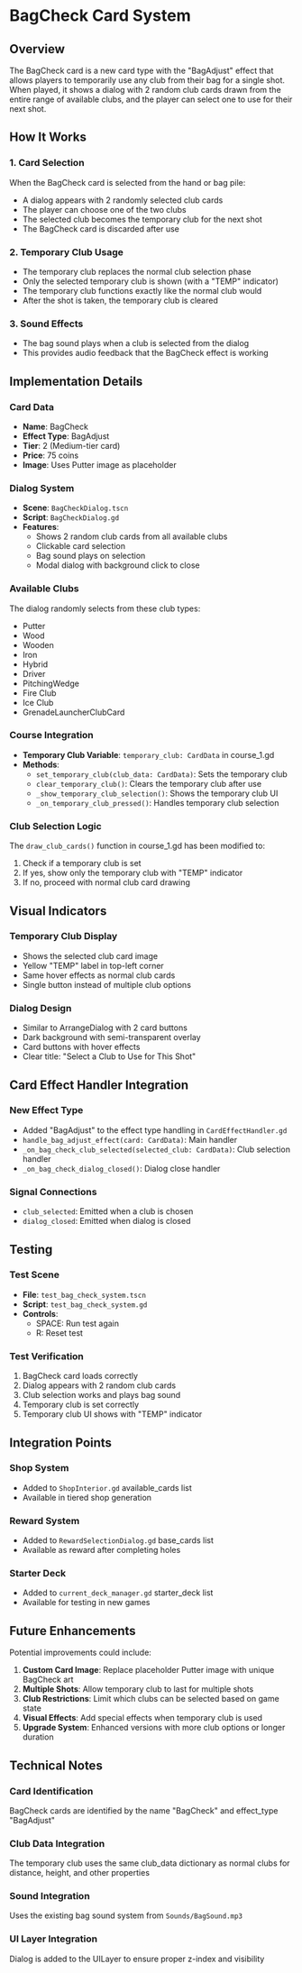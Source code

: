 # BagCheck Card System

## Overview

The BagCheck card is a new card type with the "BagAdjust" effect that allows players to temporarily use any club from their bag for a single shot. When played, it shows a dialog with 2 random club cards drawn from the entire range of available clubs, and the player can select one to use for their next shot.

## How It Works

### 1. Card Selection
When the BagCheck card is selected from the hand or bag pile:
- A dialog appears with 2 randomly selected club cards
- The player can choose one of the two clubs
- The selected club becomes the temporary club for the next shot
- The BagCheck card is discarded after use

### 2. Temporary Club Usage
- The temporary club replaces the normal club selection phase
- Only the selected temporary club is shown (with a "TEMP" indicator)
- The temporary club functions exactly like the normal club would
- After the shot is taken, the temporary club is cleared

### 3. Sound Effects
- The bag sound plays when a club is selected from the dialog
- This provides audio feedback that the BagCheck effect is working

## Implementation Details

### Card Data
- **Name**: BagCheck
- **Effect Type**: BagAdjust
- **Tier**: 2 (Medium-tier card)
- **Price**: 75 coins
- **Image**: Uses Putter image as placeholder

### Dialog System
- **Scene**: `BagCheckDialog.tscn`
- **Script**: `BagCheckDialog.gd`
- **Features**:
  - Shows 2 random club cards from all available clubs
  - Clickable card selection
  - Bag sound plays on selection
  - Modal dialog with background click to close

### Available Clubs
The dialog randomly selects from these club types:
- Putter
- Wood
- Wooden
- Iron
- Hybrid
- Driver
- PitchingWedge
- Fire Club
- Ice Club
- GrenadeLauncherClubCard

### Course Integration
- **Temporary Club Variable**: `temporary_club: CardData` in course_1.gd
- **Methods**:
  - `set_temporary_club(club_data: CardData)`: Sets the temporary club
  - `clear_temporary_club()`: Clears the temporary club after use
  - `_show_temporary_club_selection()`: Shows the temporary club UI
  - `_on_temporary_club_pressed()`: Handles temporary club selection

### Club Selection Logic
The `draw_club_cards()` function in course_1.gd has been modified to:
1. Check if a temporary club is set
2. If yes, show only the temporary club with "TEMP" indicator
3. If no, proceed with normal club card drawing

## Visual Indicators

### Temporary Club Display
- Shows the selected club card image
- Yellow "TEMP" label in top-left corner
- Same hover effects as normal club cards
- Single button instead of multiple club options

### Dialog Design
- Similar to ArrangeDialog with 2 card buttons
- Dark background with semi-transparent overlay
- Card buttons with hover effects
- Clear title: "Select a Club to Use for This Shot"

## Card Effect Handler Integration

### New Effect Type
- Added "BagAdjust" to the effect type handling in `CardEffectHandler.gd`
- `handle_bag_adjust_effect(card: CardData)`: Main handler
- `_on_bag_check_club_selected(selected_club: CardData)`: Club selection handler
- `_on_bag_check_dialog_closed()`: Dialog close handler

### Signal Connections
- `club_selected`: Emitted when a club is chosen
- `dialog_closed`: Emitted when dialog is closed

## Testing

### Test Scene
- **File**: `test_bag_check_system.tscn`
- **Script**: `test_bag_check_system.gd`
- **Controls**:
  - SPACE: Run test again
  - R: Reset test

### Test Verification
1. BagCheck card loads correctly
2. Dialog appears with 2 random club cards
3. Club selection works and plays bag sound
4. Temporary club is set correctly
5. Temporary club UI shows with "TEMP" indicator

## Integration Points

### Shop System
- Added to `ShopInterior.gd` available_cards list
- Available in tiered shop generation

### Reward System
- Added to `RewardSelectionDialog.gd` base_cards list
- Available as reward after completing holes

### Starter Deck
- Added to `current_deck_manager.gd` starter_deck list
- Available for testing in new games

## Future Enhancements

Potential improvements could include:
1. **Custom Card Image**: Replace placeholder Putter image with unique BagCheck art
2. **Multiple Shots**: Allow temporary club to last for multiple shots
3. **Club Restrictions**: Limit which clubs can be selected based on game state
4. **Visual Effects**: Add special effects when temporary club is used
5. **Upgrade System**: Enhanced versions with more club options or longer duration

## Technical Notes

### Card Identification
BagCheck cards are identified by the name "BagCheck" and effect_type "BagAdjust"

### Club Data Integration
The temporary club uses the same club_data dictionary as normal clubs for distance, height, and other properties

### Sound Integration
Uses the existing bag sound system from `Sounds/BagSound.mp3`

### UI Layer Integration
Dialog is added to the UILayer to ensure proper z-index and visibility 